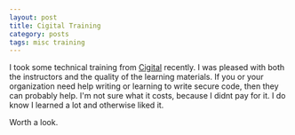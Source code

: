 ```yaml
---
layout: post
title: Cigital Training
category: posts
tags: misc training
---
```


I took some technical training from [Cigital] recently.  I was pleased with both the instructors and the quality of the learning materials.  If you or your organization need help writing or learning to write secure code, then they can probably help.  I'm not sure what it costs, because I didnt pay for it.  I do know I learned a lot and otherwise liked it.

Worth a look.

[Cigital]: http://www.cigital.com